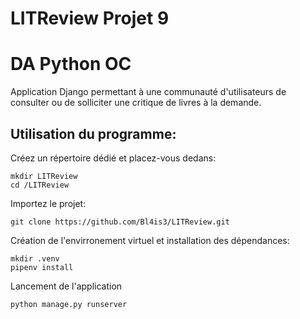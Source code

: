 # LITReview Projet 9  
# DA Python OC

Application Django permettant à une communauté d'utilisateurs de consulter ou de solliciter une critique de livres à la demande.

## Utilisation du programme:

Créez un répertoire dédié et placez-vous dedans:

```
mkdir LITReview
cd /LITReview
```

Importez le projet:

```
git clone https://github.com/Bl4is3/LITReview.git
```

Création de l'envirronement virtuel et installation des dépendances:

```
mkdir .venv
pipenv install

```

Lancement de l'application

```
python manage.py runserver
```